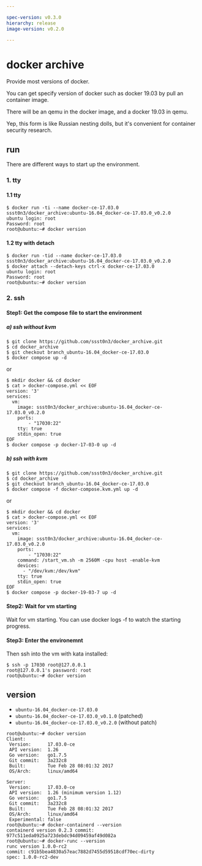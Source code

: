 ```yaml
---

spec-version: v0.3.0
hierarchy: release
image-version: v0.2.0

---
```


# docker archive

Provide most versions of docker. 

You can get specify version of docker such as docker 19.03 by pull an container image.

There will be an qemu in the docker image, and a docker 19.03 in qemu.

Yep, this form is like Russian nesting dolls, but it's convenient for container security research.

## run 

There are different ways to start up the environment.

### 1. tty 

#### 1.1 tty

```
$ docker run -ti --name docker-ce-17.03.0 ssst0n3/docker_archive:ubuntu-16.04_docker-ce-17.03.0_v0.2.0
ubuntu login: root
Password: root
root@ubuntu:~# docker version
```

#### 1.2 tty with detach

```
$ docker run -tid --name docker-ce-17.03.0 ssst0n3/docker_archive:ubuntu-16.04_docker-ce-17.03.0_v0.2.0
$ docker attach --detach-keys ctrl-x docker-ce-17.03.0
ubuntu login: root
Password: root
root@ubuntu:~# docker version
```

### 2. ssh

#### Step1: Get the compose file to start the environment

##### a) ssh without kvm

```
$ git clone https://github.com/ssst0n3/docker_archive.git
$ cd docker_archive
$ git checkout branch_ubuntu-16.04_docker-ce-17.03.0
$ docker compose up -d
```

or 

```
$ mkdir docker && cd docker
$ cat > docker-compose.yml << EOF
version: '3'
services:
  vm:
    image: ssst0n3/docker_archive:ubuntu-16.04_docker-ce-17.03.0_v0.2.0
    ports:
        - "17030:22"
    tty: true
    stdin_open: true 
EOF
$ docker compose -p docker-17-03-0 up -d
```

##### b) ssh with kvm

```
$ git clone https://github.com/ssst0n3/docker_archive.git
$ cd docker_archive
$ git checkout branch_ubuntu-16.04_docker-ce-17.03.0
$ docker compose -f docker-compose.kvm.yml up -d
```

or

```
$ mkdir docker && cd docker
$ cat > docker-compose.yml << EOF
version: '3'
services:
  vm:
    image: ssst0n3/docker_archive:ubuntu-16.04_docker-ce-17.03.0_v0.2.0
    ports:
        - "17030:22"
    command: /start_vm.sh -m 2560M -cpu host -enable-kvm
    devices:
      - "/dev/kvm:/dev/kvm"
    tty: true
    stdin_open: true
EOF
$ docker compose -p docker-19-03-7 up -d
```

#### Step2: Wait for vm starting
Wait for vm starting. You can use docker logs -f to watch the starting progress.

#### Step3: Enter the environemnt
Then ssh into the vm with kata installed:

```
$ ssh -p 17030 root@127.0.0.1
root@127.0.0.1's password: root
root@ubuntu:~# docker version
```

## version
* `ubuntu-16.04_docker-ce-17.03.0`
* `ubuntu-16.04_docker-ce-17.03.0_v0.1.0` (patched)
* `ubuntu-16.04_docker-ce-17.03.0_v0.2.0` (without patch)

```
root@ubuntu:~# docker version
Client:
 Version:      17.03.0-ce
 API version:  1.26
 Go version:   go1.7.5
 Git commit:   3a232c8
 Built:        Tue Feb 28 08:01:32 2017
 OS/Arch:      linux/amd64

Server:
 Version:      17.03.0-ce
 API version:  1.26 (minimum version 1.12)
 Go version:   go1.7.5
 Git commit:   3a232c8
 Built:        Tue Feb 28 08:01:32 2017
 OS/Arch:      linux/amd64
 Experimental: false
root@ubuntu:~# docker-containerd --version
containerd version 0.2.3 commit: 977c511eda0925a723debdc94d09459af49d082a
root@ubuntu:~# docker-runc --version
runc version 1.0.0-rc2
commit: c91b5bea4830a57eac7882d7455d59518cdf70ec-dirty
spec: 1.0.0-rc2-dev
```